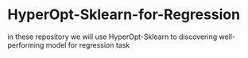 # HyperOpt-Sklearn-for-Regression
in these repository we will use HyperOpt-Sklearn to discovering well-performing model for regression task
